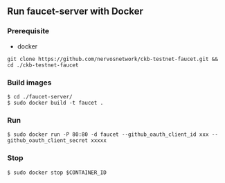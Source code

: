 ## Run faucet-server with Docker

### Prerequisite
- docker


`git clone https://github.com/nervosnetwork/ckb-testnet-faucet.git && cd ./ckb-testnet-faucet`

### Build images
```
$ cd ./faucet-server/
$ sudo docker build -t faucet .
```

### Run 

```
$ sudo docker run -P 80:80 -d faucet --github_oauth_client_id xxx --github_oauth_client_secret xxxxx
```

### Stop

```
$ sudo docker stop $CONTAINER_ID
```
